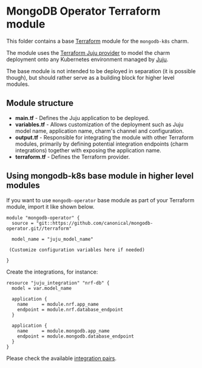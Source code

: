 # MongoDB Operator Terraform module

This folder contains a base [Terraform][Terraform] module for the `mongodb-k8s` charm.

The module uses the [Terraform Juju provider][Terraform Juju provider] to model the charm deployment onto any Kubernetes environment managed by [Juju][Juju].

The base module is not intended to be deployed in separation (it is possible though), but should rather serve as a building block for higher level modules.

## Module structure

- **main.tf** - Defines the Juju application to be deployed.
- **variables.tf** - Allows customization of the deployment such as Juju model name, application name, charm's channel and configuration.
- **output.tf** - Responsible for integrating the module with other Terraform modules, primarily by defining potential integration endpoints (charm integrations) together with exposing the application name.
- **terraform.tf** - Defines the Terraform provider.

## Using mongodb-k8s base module in higher level modules

If you want to use `mongodb-operator` base module as part of your Terraform module, import it like shown below.

```text
module "mongodb-operator" {
  source = "git::https://github.com/canonical/mongodb-operator.git//terraform"
  
  model_name = "juju_model_name"
  
 (Customize configuration variables here if needed)

}
```

Create the integrations, for instance:

```text
resource "juju_integration" "nrf-db" {
  model = var.model_name

  application {
    name     = module.nrf.app_name
    endpoint = module.nrf.database_endpoint
  }

  application {
    name     = module.mongodb.app_name
    endpoint = module.mongodb.database_endpoint
  }
}
```

Please check the available [integration pairs][integration pairs].

[Terraform]: https://www.terraform.io/
[Juju]: https://juju.is
[Terraform Juju provider]: https://registry.terraform.io/providers/juju/juju/latest
[integration pairs]: https://charmhub.io/mongodb-k8s/integrations?channel=6/edge

